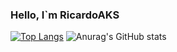 ### Hello, I`m RicardoAKS

[![Top Langs](https://github-readme-stats.vercel.app/api/top-langs/?username=ricardoAKS)](https://github.com/anuraghazra/github-readme-stats)
![Anurag's GitHub stats](https://github-readme-stats.vercel.app/api?username=ricardoAKS&show_icons=true&theme=transparent)

<!--
**RicardoAKS/RicardoAKS** is a ✨ _special_ ✨ repository because its `README.md` (this file) appears on your GitHub profile.

Here are some ideas to get you started:

- 🔭 I’m currently working on ...
- 🌱 I’m currently learning ...
- 👯 I’m looking to collaborate on ...
- 🤔 I’m looking for help with ...
- 💬 Ask me about ...
- 📫 How to reach me: ...
- 😄 Pronouns: ...
- ⚡ Fun fact: ...
-->
